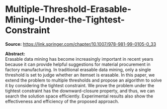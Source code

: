 # Multiple-Threshold-Erasable-Mining-Under-the-Tightest-Constraint
**Source:** https://link.springer.com/chapter/10.1007/978-981-99-0105-0_33

**Abstract:**  
Erasable data mining has become increasingly important in recent years because it can provide helpful suggestions for material procurement in factory manufacturing. In traditional erasable data mining, only a single threshold is set to judge whether an itemset is erasable. In this paper, we extend the problem to multiple thresholds and propose an algorithm to solve it by considering the tightest constraint. We prove the problem under the tightest constraint has the downward-closure property, and thus, we can search the solution space efficiently. Experimental results also show the effectiveness and efficiency of the proposed approach.
